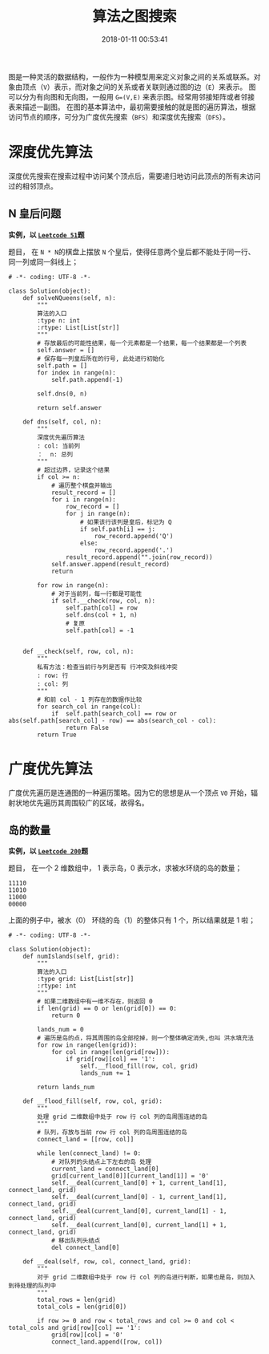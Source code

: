 ﻿---
title: 算法之图搜索
date: 2018-01-11 00:53:41
description: 以代码实例理解深度优先算法和广度优先算法
tags:
categories:
- Arithmetic
copyright: false
---

图是一种灵活的数据结构，一般作为一种模型用来定义对象之间的关系或联系。对象由顶点（`V`）表示，而对象之间的关系或者关联则通过图的边（`E`）来表示。
图可以分为有向图和无向图，一般用 `G=(V,E)` 来表示图。经常用邻接矩阵或者邻接表来描述一副图。
在图的基本算法中，最初需要接触的就是图的遍历算法，根据访问节点的顺序，可分为广度优先搜索（`BFS`）和深度优先搜索（`DFS`）。

# 深度优先算法
深度优先搜索在搜索过程中访问某个顶点后，需要递归地访问此顶点的所有未访问过的相邻顶点。

## N 皇后问题
**实例，以 [`Leetcode 51`](https://leetcode.com/problems/n-queens/description/)题**

题目， 在 `N * N`的棋盘上摆放 `N` 个皇后，使得任意两个皇后都不能处于同一行、同一列或同一斜线上；

```
# -*- coding: UTF-8 -*-

class Solution(object):
    def solveNQueens(self, n):
        """
        算法的入口
        :type n: int
        :rtype: List[List[str]]
        """
        # 存放最后的可能性结果，每一个元素都是一个结果，每一个结果都是一个列表
        self.answer = []
        # 保存每一列皇后所在的行号, 此处进行初始化
        self.path = []
        for index in range(n):
            self.path.append(-1)

        self.dns(0, n)

        return self.answer

    def dns(self, col, n):
        """
        深度优先遍历算法
        : col: 当前列
        ：  n: 总列
        """
        # 超过边界，记录这个结果
        if col >= n:
            # 遍历整个棋盘并输出
            result_record = []
            for i in range(n):
                row_record = []
                for j in range(n):
                    # 如果该行该列是皇后，标记为 Q
                    if self.path[i] == j:
                        row_record.append('Q')
                    else:
                        row_record.append('.')
                result_record.append("".join(row_record))
            self.answer.append(result_record)
            return

        for row in range(n):
            # 对于当前列，每一行都是可能性
            if self.__check(row, col, n):
                self.path[col] = row
                self.dns(col + 1, n)
                # 复原
                self.path[col] = -1


    def __check(self, row, col, n):
        """
        私有方法：检查当前行与列是否有 行冲突及斜线冲突
        : row: 行
        : col: 列
        """
        # 和前 col - 1 列存在的数据作比较
        for search_col in range(col):
            if  self.path[search_col] == row or abs(self.path[search_col] - row) == abs(search_col - col):
                return False
        return True
```

# 广度优先算法

广度优先遍历是连通图的一种遍历策略。因为它的思想是从一个顶点 `V0` 开始，辐射状地优先遍历其周围较广的区域，故得名。

## 岛的数量
**实例，以 [`Leetcode 200`](https://leetcode.com/problems/number-of-islands/description/)题**

题目， 在一个 2 维数组中， 1 表示岛，0 表示水，求被水环绕的岛的数量；


```
11110
11010
11000
00000
```

上面的例子中，被水（0） 环绕的岛（1）的整体只有 1 个，所以结果就是 1 啦；

```
# -*- coding: UTF-8 -*-

class Solution(object):
    def numIslands(self, grid):
        """
        算法的入口
        :type grid: List[List[str]]
        :rtype: int
        """
        # 如果二维数组中有一维不存在，则返回 0
        if len(grid) == 0 or len(grid[0]) == 0:
            return 0

        lands_num = 0
        # 遍历是岛的点，将其周围的岛全部挖掉，则一个整体确定消失,也叫 洪水填充法
        for row in range(len(grid)):
            for col in range(len(grid[row])):
                if grid[row][col] == '1':
                    self.__flood_fill(row, col, grid)
                    lands_num += 1
        
        return lands_num

    def __flood_fill(self, row, col, grid):
        """
        处理 grid 二维数组中处于 row 行 col 列的岛周围连结的岛
        """
        # 队列，存放与当前 row 行 col 列的岛周围连结的岛
        connect_land = [[row, col]]
        
        while len(connect_land) != 0:
            # 对队列的头结点上下左右的岛 处理
            current_land = connect_land[0]
            grid[current_land[0]][current_land[1]] = '0'
            self.__deal(current_land[0] + 1, current_land[1], connect_land, grid)
            self.__deal(current_land[0] - 1, current_land[1], connect_land, grid)
            self.__deal(current_land[0], current_land[1] - 1, connect_land, grid)
            self.__deal(current_land[0], current_land[1] + 1, connect_land, grid)
            # 移出队列头结点
            del connect_land[0]
     
    def __deal(self, row, col, connect_land, grid):
        """
        对于 grid 二维数组中处于 row 行 col 列的岛进行判断，如果也是岛，则加入到待处理的队列中
        """
        total_rows = len(grid)
        total_cols = len(grid[0])

        if row >= 0 and row < total_rows and col >= 0 and col < total_cols and grid[row][col] == '1':
            grid[row][col] = '0'
            connect_land.append([row, col])
```




